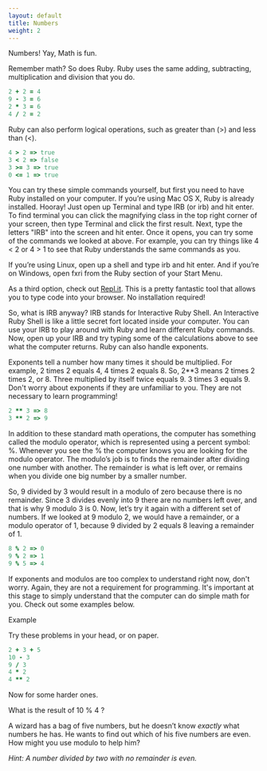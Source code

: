 ```yaml
---
layout: default
title: Numbers
weight: 2
---
```


Numbers! Yay, Math is fun. 

Remember math? So does Ruby. Ruby uses the same adding, subtracting, multiplication and division that you do. 

```ruby
2 + 2 = 4
9 - 3 = 6
2 * 3 = 6
4 / 2 = 2
```

Ruby can also perform logical operations, such as greater than (>) and less than (<).

```ruby
4 > 2 => true
3 < 2 => false
3 >= 3 => true
0 <= 1 => true
```

You can try these simple commands yourself, but first you need to have Ruby installed on your computer.
If you’re using Mac OS X, Ruby is already installed. Hooray! Just open up Terminal and type IRB  (or irb) and hit enter. To find terminal you can click the magnifying class in the top right corner of your screen, then type Terminal and click the first result. Next, type the letters "IRB" into the screen and hit enter. Once it opens, you can try some of the commands we looked at above. For example, you can try things like 4 < 2 or 4 > 1 to see that Ruby understands the same commands as you.

If you’re using Linux, open up a shell and type irb and hit enter.
And if you’re on Windows, open fxri from the Ruby section of your Start Menu.

As a third option, check out <a href="http://repl.it/languages/Ruby" target="_blank">Repl.it</a>. This is a pretty fantastic tool that allows you to type code into your browser. No installation required!

So, what is IRB anyway?
IRB stands for Interactive Ruby Shell. An Interactive Ruby Shell is like a little secret fort located inside your computer. You can use your IRB to play around with Ruby and learn different Ruby commands. Now, open up your IRB and try typing some of the calculations above to see what the computer returns.
Ruby can also handle exponents. 

Exponents tell a number how many times it should be multiplied. For example, 2 times 2 equals 4, 4 times 2 equals 8. So, 2**3 means 2 times 2 times 2, or 8. Three multiplied by itself twice equals 9. 3 times 3 equals 9. Don't worry about exponents if they are unfamiliar to you. They are not necessary to learn programming!

```ruby
2 ** 3 => 8
3 ** 2 => 9
```

In addition to these standard math operations, the computer has something called the modulo operator, which is represented using a percent symbol: %. Whenever you see the % the computer knows you are looking for the modulo operator. The modulo’s job is to finds the remainder after dividing one number with another. The remainder is what is left over, or remains when you divide one big number by a smaller number. 

So, 9 divided by 3 would result in a modulo of zero because there is no remainder. Since 3 divides evenly into 9 there are no numbers left over, and that is why 9 modulo 3 is 0. Now, let’s try it again with a different set of numbers. If we looked at 9 modulo 2, we would have a remainder, or a modulo operator of 1, because 9 divided by 2 equals 8 leaving a remainder of 1.

```ruby
8 % 2 => 0
9 % 2 => 1
9 % 5 => 4
```

If exponents and modulos are too complex to understand right now, don't worry. Again, they are not a requirement for programming. It's important at this stage to simply understand that the computer can do simple math for you. Check out some examples below.


Example

Try these problems in your head, or on paper.

```ruby
2 + 3 + 5
10 - 3
9 / 3
4 * 2
4 ** 2
```

Now for some harder ones.

What is the result of 10 % 4 ?

A wizard has a bag of five numbers, but he doesn’t know _exactly_ what numbers he has. 
He wants to find out which of his five numbers are even.
How might you use modulo to help him?

_Hint: A number divided by two with no remainder is even._